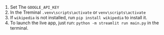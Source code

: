 1. Set The `GOOGLE_API_KEY`
2. In the Treminal `.venv\scripts\activate` or  `venv\scripts\activate`
3. If `wikipedia` is not installed, run `pip install wikipedia` to install it.
4. To launch the live app, just run: `python -m streamlit run main.py` in the terminal.

